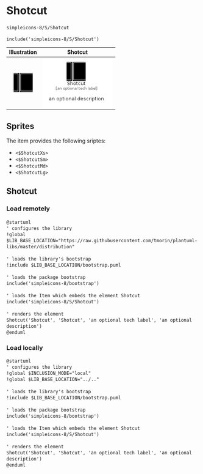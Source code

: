 # Shotcut


```text
simpleicons-8/S/Shotcut
```

```text
include('simpleicons-8/S/Shotcut')
```



| Illustration | Shotcut |
| :---: | :---: |
| ![illustration for Illustration](../../simpleicons-8/S/Shotcut.png) | ![illustration for Shotcut](../../simpleicons-8/S/Shotcut.Local.png) |



## Sprites
The item provides the following sriptes:

- `<$ShotcutXs>`
- `<$ShotcutSm>`
- `<$ShotcutMd>`
- `<$ShotcutLg>`





## Shotcut

### Load remotely
```plantuml
@startuml
' configures the library
!global $LIB_BASE_LOCATION="https://raw.githubusercontent.com/tmorin/plantuml-libs/master/distribution"

' loads the library's bootstrap
!include $LIB_BASE_LOCATION/bootstrap.puml

' loads the package bootstrap
include('simpleicons-8/bootstrap')

' loads the Item which embeds the element Shotcut
include('simpleicons-8/S/Shotcut')

' renders the element
Shotcut('Shotcut', 'Shotcut', 'an optional tech label', 'an optional description')
@enduml
```

### Load locally
```plantuml
@startuml
' configures the library
!global $INCLUSION_MODE="local"
!global $LIB_BASE_LOCATION="../.."

' loads the library's bootstrap
!include $LIB_BASE_LOCATION/bootstrap.puml

' loads the package bootstrap
include('simpleicons-8/bootstrap')

' loads the Item which embeds the element Shotcut
include('simpleicons-8/S/Shotcut')

' renders the element
Shotcut('Shotcut', 'Shotcut', 'an optional tech label', 'an optional description')
@enduml
```

